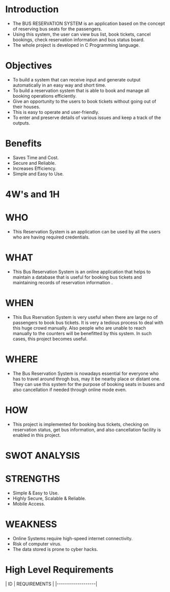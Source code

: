 # Introduction
* The BUS RESERVATION SYSTEM is an application based on the concept of reserving bus seats for the passengers.
* Using this system, the user can view bus list, book tickets, cancel bookings, check reservation information and bus status board.
* The whole project is developed in C Programming language. 


# Objectives
* To build a system that can receive input and generate output automatically in an easy way and short time.
* To build a reservation system that is able to book and manage all booking operations efficiently.
* Give an opportunity to the users to book tickets without going out of their houses.
* This is easy to operate and user-friendly.
* To enter and preserve details of various issues and keep a track of the outputs.


# Benefits
*  Saves Time and Cost.
*  Secure and Reliable.
*  Increases Efficiency.
*  Simple and Easy to Use.


# 4W's and 1H
# WHO
* This Reservation System is an application can be used by all the users who are having required credentials.


# WHAT
* This Bus Reservation System is an online application that helps to maintain a database that is useful for booking bus tickets and maintaining records of reservation information .


# WHEN
* This Bus Rservation System is very useful when there are large no of passengers to book bus tickets. It is very a tedious process to deal with this huge crowd manually. Also people who are unable to reach manually to the counters will be benefitted by this system. In such cases, this project becomes useful.


# WHERE
* The Bus Reservation System is nowadays essential for everyone who has to travel around throgh bus, may it be nearby place or distant one. They can use this system for the purpose of booking seats in buses and also cancellation if needed through online mode even.


# HOW
* This project is implemented for booking bus tickets, checking on reservation status, get bus information, and also cancellation facility is enabled in this project.



# SWOT ANALYSIS
# STRENGTHS
* Simple & Easy to Use.
* Highly Secure, Scalable & Reliable.
* Mobile Access.


# WEAKNESS
*  Online Systems require high-speed internet connectivity.
*  Risk of computer virus.
*  The data stored is prone to cyber hacks.


# High Level Requirements
| ID | REQUIREMENTS |
|-------------------|


